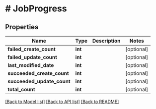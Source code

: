# # JobProgress

## Properties

Name | Type | Description | Notes
------------ | ------------- | ------------- | -------------
**failed_create_count** | **int** |  | [optional]
**failed_update_count** | **int** |  | [optional]
**last_modified_date** | **int** |  | [optional]
**succeeded_create_count** | **int** |  | [optional]
**succeeded_update_count** | **int** |  | [optional]
**total_count** | **int** |  | [optional]

[[Back to Model list]](../../README.md#models) [[Back to API list]](../../README.md#endpoints) [[Back to README]](../../README.md)

